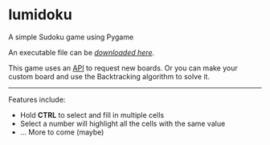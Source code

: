 # lumidoku
A simple Sudoku game using Pygame

An executable file can be [*downloaded here*](https://drive.google.com/file/d/1WIC8gKklnHlk6Ptn2b1REHdldq-tk4LK/view?usp=sharing).

This game uses an [API](https://sudoku-game-and-api.netlify.app/) to request new boards. Or you can make your custom board and use the Backtracking algorithm to solve it.

---
Features include:
- Hold **CTRL** to select and fill in multiple cells
- Select a number will highlight all the cells with the same value
- ... More to come (maybe)
